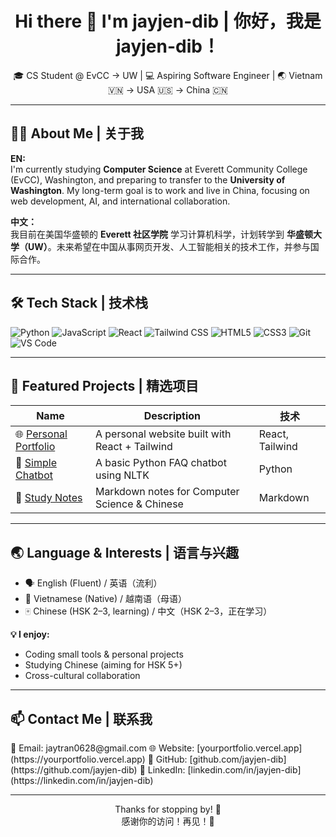 <h1 align="center">Hi there 👋 I'm jayjen-dib | 你好，我是 jayjen-dib！</h1>

<p align="center">
🎓 CS Student @ EvCC → UW | 💻 Aspiring Software Engineer | 🌏 Vietnam 🇻🇳 → USA 🇺🇸 → China 🇨🇳
</p>

---

## 👨‍💻 About Me | 关于我

**EN:**  
I'm currently studying **Computer Science** at Everett Community College (EvCC), Washington, and preparing to transfer to the **University of Washington**. My long-term goal is to work and live in China, focusing on web development, AI, and international collaboration.

**中文：**  
我目前在美国华盛顿的 **Everett 社区学院** 学习计算机科学，计划转学到 **华盛顿大学（UW）**。未来希望在中国从事网页开发、人工智能相关的技术工作，并参与国际合作。

---

## 🛠 Tech Stack | 技术栈

![Python](https://img.shields.io/badge/-Python-3776AB?style=flat&logo=python&logoColor=white)
![JavaScript](https://img.shields.io/badge/-JavaScript-F7DF1E?style=flat&logo=javascript&logoColor=black)
![React](https://img.shields.io/badge/-React-61DAFB?style=flat&logo=react&logoColor=black)
![Tailwind CSS](https://img.shields.io/badge/-TailwindCSS-38B2AC?style=flat&logo=tailwind-css&logoColor=white)
![HTML5](https://img.shields.io/badge/-HTML5-E34F26?style=flat&logo=html5&logoColor=white)
![CSS3](https://img.shields.io/badge/-CSS3-1572B6?style=flat&logo=css3)
![Git](https://img.shields.io/badge/-Git-F05032?style=flat&logo=git&logoColor=white)
![VS Code](https://img.shields.io/badge/-VSCode-007ACC?style=flat&logo=visual-studio-code)

---

## 📌 Featured Projects | 精选项目

| Name | Description | 技术 |
|------|-------------|------|
| 🌐 [Personal Portfolio](https://yourportfolio.vercel.app) | A personal website built with React + Tailwind | React, Tailwind |
| 💬 [Simple Chatbot](https://github.com/yourusername/chatbot) | A basic Python FAQ chatbot using NLTK | Python |
| 📝 [Study Notes](https://github.com/yourusername/study-notes) | Markdown notes for Computer Science & Chinese | Markdown |

---

## 🌏 Language & Interests | 语言与兴趣

- 🗣 English (Fluent) / 英语（流利）
- 🏡 Vietnamese (Native) / 越南语（母语）
- 🀄 Chinese (HSK 2–3, learning) / 中文（HSK 2–3，正在学习）

**💡 I enjoy:**  
- Coding small tools & personal projects  
- Studying Chinese (aiming for HSK 5+)  
- Cross-cultural collaboration

---

## 📫 Contact Me | 联系我

<p>
📧 Email: jaytran0628@gmail.com  
🌐 Website: [yourportfolio.vercel.app](https://yourportfolio.vercel.app)  
🐙 GitHub: [github.com/jayjen-dib](https://github.com/jayjen-dib)  
💼 LinkedIn: [linkedin.com/in/jayjen-dib](https://linkedin.com/in/jayjen-dib)  
</p>

---

<p align="center">Thanks for stopping by! 🙏 <br> 感谢你的访问！再见！👋</p>
